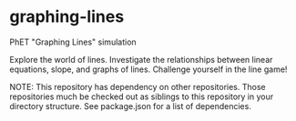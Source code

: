 graphing-lines
==============

PhET "Graphing Lines" simulation

Explore the world of lines. Investigate the relationships between linear equations, slope, and graphs of lines.
Challenge yourself in the line game!

NOTE: This repository has dependency on other repositories.
Those repositories much be checked out as siblings to this repository in your directory structure.
See package.json for a list of dependencies.
